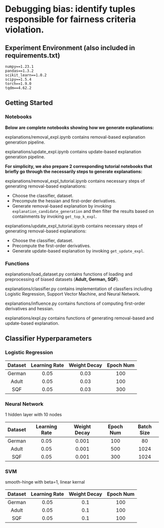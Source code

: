 # Debugging bias: identify tuples responsible for fairness criteria violation.

## Experiment Environment (also included in requirements.txt)
```
numpy==1.23.1
pandas==1.3.2
scikit_learn==1.0.2
scipy==1.5.4
torch==1.9.0
tqdm==4.62.2
```

## Getting Started

### Notebooks

**Below are complete notebooks showing how we generate explanations:**

explanations/removal_expl.ipynb contains removal-based explanation generation pipeline.

explanations/update_expl.ipynb contains update-based explanation generation pipeline.

**For simplicity, we also prepare 2 corresponding tutorial notebooks that briefly go through the necessarily steps to generate explanations:**

explanations/removal_expl_tutorial.ipynb contains necessary steps of generating removal-based explanations:
* Choose the classifier, dataset.
* Precompute the hessian and first-order derivatives.
* Generate removal-based explanation by invoking ```explanation_candidate_generation``` and then filter the results based on containments by invoking ```get_top_k_expl```.

explanations/update_expl_tutorial.ipynb contains necessary steps of generating removal-based explanations:
* Choose the classifier, dataset.
* Precompute the first-order derivatives.
* Generate update-based explanation by invoking ```get_update_expl```.

### Functions

explanations/load_dataset.py contains functions of loading and preprocessing of biased datasets (**Adult, German, SQF**).

explanations/classifier.py contains implementation of classfiers including Logistic Regression, Support Vector Machine, and Neural Network.

explanations/influence.py contains functions of computing first-order derivatives and hessian.

explanations/expl.py contains functions of generating removal-based and update-based explanation.

## Classifier Hyperparameters

### Logistic Regression

| Dataset | Learning Rate | Weight Decay | Epoch Num |
| :-----: | :-----------: | :----------: | :-------: |
| German  |     0.05      |     0.03     |    100    |
|  Adult  |     0.05      |     0.03     |    100    |
|   SQF   |     0.05      |     0.03     |    300    |

### Neural Network

1 hidden layer with 10 nodes

| Dataset | Learning Rate | Weight Decay | Epoch Num | Batch Size |
| :-----: | :-----------: | :----------: | :-------: | :--------: |
| German  |     0.05      |    0.001     |    100    |     80     |
|  Adult  |     0.05      |    0.001     |    500    |    1024    |
|   SQF   |     0.05      |    0.001     |    300    |    1024    |

### SVM 

smooth-hinge with beta=1, linear kernal

| Dataset | Learning Rate | Weight Decay | Epoch Num |
| :-----: | :-----------: | :----------: | :-------: |
| German  |     0.05      |     0.1      |    100    |
|  Adult  |     0.05      |     0.1      |    100    |
|   SQF   |     0.05      |     0.1      |    100    |

### 
